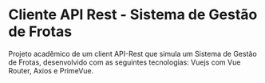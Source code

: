# Cliente API Rest - Sistema de Gestão de Frotas

Projeto acadêmico de um client API-Rest que simula um Sistema de Gestão de Frotas, desenvolvido com as seguintes tecnologias: Vuejs com Vue Router, Axios e PrimeVue.
